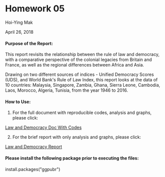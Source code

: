Homework 05
==============
Hoi-Ying Mak

April 26, 2018

#### Purpose of the Report:

This report revisits the relationship between the rule of law and democracy, with a comparative perspective of the colonial legacies from Britain and France, as well as the regional differences between Africa and Asia. 

Drawing on two different sources of indices - Unified Democracy Scores (UDS), and World Bank's Rule of Law Index, this report looks at the data of 10 countries: Malaysia, Singapore, Zambia, Ghana, Sierra Leone, Cambodia, Laos, Morocco, Algeria, Tunisia, from the year 1946 to 2016.

#### How to Use:

1) For the full document with reproducible codes, analysis and graphs, please click:

[Law and Democracy Doc With Codes](Hw5-Analysis-With-Code.md)

2) For the brief report with only analysis and graphs, please click:

[Law and Democracy Report](Hw5-Analysis-Report.md)

#### Please install the following package prior to executing the files:

install.packages("ggpubr")


